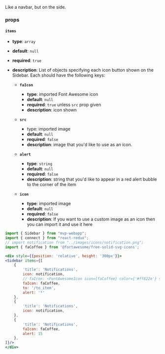 
Like a navbar, but on the side.

### props
#### **`items`**
- **type**: `array` 
- **default**: `null`
- **required**: `true`
- **description**: List of objects specifying each icon button shown on the Sidebar. Each should have the following keys:

    * **`faIcon`**

        - **type**: imported Font Awesome icon 
        - **default**: `null`
        - **required**: `true` unless `src` prop given
        - **description**: icon shown

    * **`src`** 
        
        * type: imported image 
        - **default**: `null`
        - **required**: `false`
        - **description**: image that you'd like to use as an icon.

    * **`alert`** 
        
        - **type**: `string` 
        - **default**: `null`
        - **required**: `false`
        - **description**: string that you'd like to appear in a red alert bubble to the corner of the item 

    * **`icon`**

        - **type**: imported image
        - **default**: `null`
        - **required**: `false`
        - **description**: If you want to use a custom image as an icon then you can import it and use it here

``` jsx
import { Sidebar } from "mvp-webapp";
import { connect } from "react-redux";
// import notification from "../images/icons/notification.png";
import { faCoffee } from '@fortawesome/free-solid-svg-icons';

<div style={{position: 'relative', height: '300px'}}>
<Sidebar items={[
    {
        'title': 'Notifications',
        icon: notification,
        // faIcon: <FontAwesomeIcon icon={faCoffee} color={'#ff822e'} size='50px'/>
        faIcon: faCoffee,
        to: '/to_item',
        alert: '*'
    },
    {
        'title': 'Notifications',
        icon: notification,
    },
    {
        'title': 'Notifications',
        faIcon: faCoffee,
        alert: 15
    },
]}/>
</div>
```